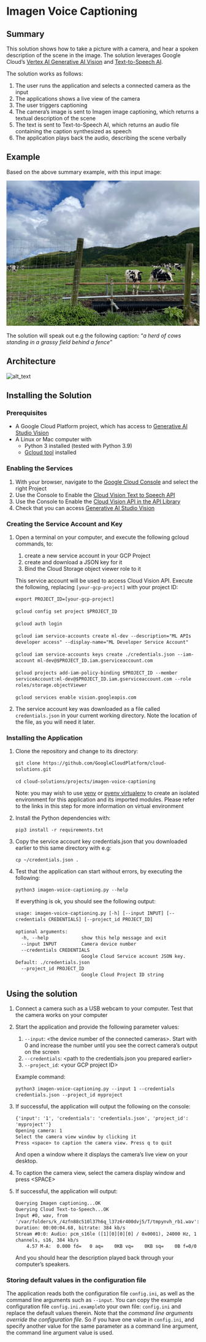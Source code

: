 # Imagen Voice Captioning

## Summary

This solution shows how to take a picture with a camera, and hear a spoken description of the scene in the image. The solution leverages Google Cloud’s [Vertex AI Generative AI Vision](https://console.cloud.google.com/vertex-ai/generative/vision) and [Text-to-Speech AI](https://cloud.google.com/text-to-speech).

The solution works as follows:

1. The user runs the application and selects a connected camera as the input
2. The applications shows a live view of the camera
3. The user triggers captioning
4. The camera’s image is sent to Imagen image captioning, which returns a textual description of the scene
5. The text is sent to Text-to-Speech AI, which returns an audio file containing the caption synthesized as speech
6. The application plays back the audio, describing the scene verbally

## Example

Based on the above summary example, with this input image:

![alt_text](images/image1.jpg "Photo of cows")

The solution will speak out e.g the following caption: “_a herd of cows standing in a grassy field behind a fence_”

## Architecture

![alt_text](images/image2.png "Architecture diagram")

## Installing the Solution

### Prerequisites

* A Google Cloud Platform project, which has access to [Generative AI Studio Vision](https://console.cloud.google.com/vertex-ai/generative/vision)
* A Linux or Mac computer with
  * Python 3 installed (tested with Python 3.9)
  * [Gcloud tool](https://cloud.google.com/sdk/docs/install) installed

### Enabling the Services

1. With your browser, navigate to the [Google Cloud Console](https://console.cloud.google.com/home/dashboard) and select the right Project
2. Use the Console to Enable the [Cloud Vision Text to Speech API](https://console.cloud.google.com/apis/library/texttospeech.googleapis.com)
3. Use the Console to Enable the [Cloud Vision API in the API Library](https://console.cloud.google.com/apis/library/vision.googleapis.com)
4. Check that you can access [Generative AI Studio Vision](https://console.cloud.google.com/vertex-ai/generative/vision)

### Creating the Service Account and Key

1. Open a terminal on your computer, and execute the following gcloud commands, to:
    1. create a new service account in your GCP Project
    2. create and download a JSON key for it
    3. Bind the Cloud Storage object viewer role to it

    This service account will be used to access Cloud Vision API. Execute the following, replacing `[your-gcp-project]` with your project ID:

    ```shell
    export PROJECT_ID=[your-gcp-project]

    gcloud config set project $PROJECT_ID

    gcloud auth login

    gcloud iam service-accounts create ml-dev --description="ML APIs developer access" --display-name="ML Developer Service Account"

    gcloud iam service-accounts keys create ./credentials.json --iam-account ml-dev@$PROJECT_ID.iam.gserviceaccount.com

    gcloud projects add-iam-policy-binding $PROJECT_ID --member serviceAccount:ml-dev@$PROJECT_ID.iam.gserviceaccount.com --role roles/storage.objectViewer

    gcloud services enable vision.googleapis.com
    ```

2. The service account key was downloaded as a file called `credentials.json` in your current working directory. Note the location of the file, as you will need it later.

### Installing the Application

1. Clone the repository and change to its directory:

    ```shell
    git clone https://github.com/GoogleCloudPlatform/cloud-solutions.git

    cd cloud-solutions/projects/imagen-voice-captioning
    ```

    Note: you may wish to use [venv](https://docs.python.org/3/library/venv.html) or [pyenv virtualenv](https://github.com/pyenv/pyenv-virtualenv) to create an isolated environment for this application and its imported modules. Please refer to the links in this step for more information on virtual environment

2. Install the Python dependencies with:

    ```shell
    pip3 install -r requirements.txt
    ```

3. Copy the service account key credentials.json that you downloaded earlier to this same directory with e.g:

    ```shell
    cp ~/credentials.json .
    ```

4. Test that the application can start without errors, by executing the following:

    ```shell
    python3 imagen-voice-captioning.py --help
    ```

    If everything is ok, you should see the following output:

    ```text
    usage: imagen-voice-captioning.py [-h] [--input INPUT] [--credentials CREDENTIALS] [--project_id PROJECT_ID]

    optional arguments:
      -h, --help            show this help message and exit
      --input INPUT         Camera device number
      --credentials CREDENTIALS
                            Google Cloud Service account JSON key. Default: ./credentials.json
      --project_id PROJECT_ID
                            Google Cloud Project ID string
    ```

## Using the solution

1. Connect a camera such as a USB webcam to your computer. Test that the camera works on your computer
2. Start the application and provide the following parameter values:
    1. `--input`: &lt;the device number of the connected cameras>. Start with 0 and increase the number until you see the correct camera’s output on the screen
    2. `--credentials`: &lt;path to the credentials.json you prepared earlier>
    3. `--project_id`: &lt;your GCP project ID>

    Example command:

    ```shell
    python3 imagen-voice-captioning.py --input 1 --credentials credentials.json --project_id myproject
    ```

3. If successful, the application will output the following on the console:

    ```text
    {'input': '1', 'credentials': 'credentials.json', 'project_id': 'myproject''}
    Opening camera: 1
    Select the camera view window by clicking it
    Press <space> to caption the camera view. Press q to quit
    ```

    And open a window where it displays the camera’s live view on your desktop.

4. To caption the camera view, select the camera display window and press &lt;SPACE>
5. If successful, the application will output:

    ```text
    Querying Imagen captioning...OK
    Querying Cloud Text-to-Speech...OK
    Input #0, wav, from '/var/folders/k_/4zfn88c510l37h6q_l37z6r400dvj5/T/tmpynvh_rb1.wav':
    Duration: 00:00:04.68, bitrate: 384 kb/s
    Stream #0:0: Audio: pcm_s16le ([1][0][0][0] / 0x0001), 24000 Hz, 1 channels, s16, 384 kb/s
        4.57 M-A:  0.000 fd=   0 aq=    0KB vq=    0KB sq=    0B f=0/0
    ```

    And you should hear the description played back through your computer’s speakers.

### Storing default values in the configuration file

The application reads both the configuration file `config.ini`,
as well as the command line arguments such as `--input`.
You can copy the example configuration file `config.ini.example`to your own file: `config.ini` and replace the default values therein.
Note that the _command line arguments override the configuration file_.
So if you have one value in `config.ini`, and specify another value for the same parameter as a command line argument, the command line argument value is used.
